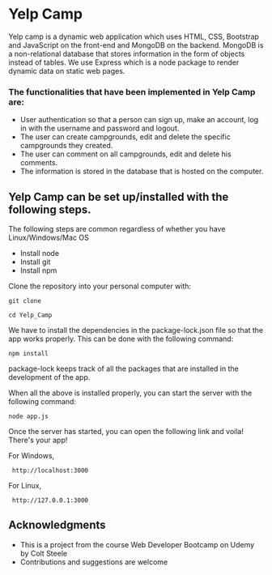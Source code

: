 # Yelp Camp

Yelp camp is a dynamic web application which uses HTML, CSS, Bootstrap and JavaScript on the front-end and MongoDB on the backend. MongoDB is a non-relational database that stores information in the form of objects instead of tables. We use Express which is a node package to render dynamic data on static web pages.

### The functionalities that have been implemented in Yelp Camp are:

* User authentication so that a person can sign up, make an account, log in with the username and password and logout. 
* The user can create campgrounds, edit and delete the specific campgrounds they created. 
* The user can comment on all campgrounds, edit and delete his comments.
* The information is stored in the database that is hosted on the computer.

## Yelp Camp can be set up/installed with the following steps.

The following steps are common regardless of whether you have Linux/Windows/Mac OS

* Install node
* Install git
* Install npm

Clone the repository into your personal computer with:
 
```
git clone 
```
```
cd Yelp_Camp
```

We have to install the dependencies in the package-lock.json file so that the app works properly. This can be done with the following command:

```
npm install
```

package-lock keeps track of all the packages that are installed in the development of the app.

When all the above is installed properly, you can start the server with the following command:

```
node app.js
```
Once the server has started, you can open the following link and voila! There's your app!

For Windows,
```
 http://localhost:3000
```


For Linux,
```
 http://127.0.0.1:3000
```

## Acknowledgments

* This is a project from the course Web Developer Bootcamp on Udemy by Colt Steele
* Contributions and suggestions are welcome
